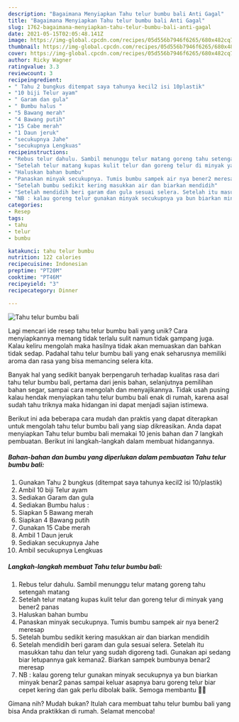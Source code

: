 ```yaml
---
description: "Bagaimana Menyiapkan Tahu telur bumbu bali Anti Gagal"
title: "Bagaimana Menyiapkan Tahu telur bumbu bali Anti Gagal"
slug: 1762-bagaimana-menyiapkan-tahu-telur-bumbu-bali-anti-gagal
date: 2021-05-15T02:05:48.141Z
image: https://img-global.cpcdn.com/recipes/05d556b7946f6265/680x482cq70/tahu-telur-bumbu-bali-foto-resep-utama.jpg
thumbnail: https://img-global.cpcdn.com/recipes/05d556b7946f6265/680x482cq70/tahu-telur-bumbu-bali-foto-resep-utama.jpg
cover: https://img-global.cpcdn.com/recipes/05d556b7946f6265/680x482cq70/tahu-telur-bumbu-bali-foto-resep-utama.jpg
author: Ricky Wagner
ratingvalue: 3.3
reviewcount: 3
recipeingredient:
- " Tahu 2 bungkus ditempat saya tahunya kecil2 isi 10plastik"
- "10 biji Telur ayam"
- " Garam dan gula"
- " Bumbu halus "
- "5 Bawang merah"
- "4 Bawang putih"
- "15 Cabe merah"
- "1 Daun jeruk"
- "secukupnya Jahe"
- "secukupnya Lengkuas"
recipeinstructions:
- "Rebus telur dahulu. Sambil menunggu telur matang goreng tahu setengah matang"
- "Setelah telur matang kupas kulit telur dan goreng telur di minyak yang bener2 panas"
- "Haluskan bahan bumbu"
- "Panaskan minyak secukupnya. Tumis bumbu sampek air nya bener2 meresap"
- "Setelah bumbu sedikit kering masukkan air dan biarkan mendidih"
- "Setelah mendidih beri garam dan gula sesuai selera. Setelah itu masukkan tahu dan telur yang sudah digoreng tadi. Gunakan api sedang biar letupannya gak kemana2. Biarkan sampek bumbunya benar2 meresap"
- "NB : kalau goreng telur gunakan minyak secukupnya ya bun biarkan minyak benar2 panas sampai keluar asapnya baru goreng telur biar cepet kering dan gak perlu dibolak balik. Semoga membantu 🙏🙏"
categories:
- Resep
tags:
- tahu
- telur
- bumbu

katakunci: tahu telur bumbu 
nutrition: 122 calories
recipecuisine: Indonesian
preptime: "PT20M"
cooktime: "PT46M"
recipeyield: "3"
recipecategory: Dinner

---
```



![Tahu telur bumbu bali](https://img-global.cpcdn.com/recipes/05d556b7946f6265/680x482cq70/tahu-telur-bumbu-bali-foto-resep-utama.jpg)

Lagi mencari ide resep tahu telur bumbu bali yang unik? Cara menyiapkannya memang tidak terlalu sulit namun tidak gampang juga. Kalau keliru mengolah maka hasilnya tidak akan memuaskan dan bahkan tidak sedap. Padahal tahu telur bumbu bali yang enak seharusnya memiliki aroma dan rasa yang bisa memancing selera kita.

Banyak hal yang sedikit banyak berpengaruh terhadap kualitas rasa dari tahu telur bumbu bali, pertama dari jenis bahan, selanjutnya pemilihan bahan segar, sampai cara mengolah dan menyajikannya. Tidak usah pusing kalau hendak menyiapkan tahu telur bumbu bali enak di rumah, karena asal sudah tahu triknya maka hidangan ini dapat menjadi sajian istimewa.




Berikut ini ada beberapa cara mudah dan praktis yang dapat diterapkan untuk mengolah tahu telur bumbu bali yang siap dikreasikan. Anda dapat menyiapkan Tahu telur bumbu bali memakai 10 jenis bahan dan 7 langkah pembuatan. Berikut ini langkah-langkah dalam membuat hidangannya.

<!--inarticleads1-->

##### Bahan-bahan dan bumbu yang diperlukan dalam pembuatan Tahu telur bumbu bali:

1. Gunakan  Tahu 2 bungkus (ditempat saya tahunya kecil2 isi 10/plastik)
1. Ambil 10 biji Telur ayam
1. Sediakan  Garam dan gula
1. Sediakan  Bumbu halus :
1. Siapkan 5 Bawang merah
1. Siapkan 4 Bawang putih
1. Gunakan 15 Cabe merah
1. Ambil 1 Daun jeruk
1. Sediakan secukupnya Jahe
1. Ambil secukupnya Lengkuas




<!--inarticleads2-->

##### Langkah-langkah membuat Tahu telur bumbu bali:

1. Rebus telur dahulu. Sambil menunggu telur matang goreng tahu setengah matang
1. Setelah telur matang kupas kulit telur dan goreng telur di minyak yang bener2 panas
1. Haluskan bahan bumbu
1. Panaskan minyak secukupnya. Tumis bumbu sampek air nya bener2 meresap
1. Setelah bumbu sedikit kering masukkan air dan biarkan mendidih
1. Setelah mendidih beri garam dan gula sesuai selera. Setelah itu masukkan tahu dan telur yang sudah digoreng tadi. Gunakan api sedang biar letupannya gak kemana2. Biarkan sampek bumbunya benar2 meresap
1. NB : kalau goreng telur gunakan minyak secukupnya ya bun biarkan minyak benar2 panas sampai keluar asapnya baru goreng telur biar cepet kering dan gak perlu dibolak balik. Semoga membantu 🙏🙏




Gimana nih? Mudah bukan? Itulah cara membuat tahu telur bumbu bali yang bisa Anda praktikkan di rumah. Selamat mencoba!
